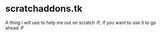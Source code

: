 # scratchaddons.tk
A thing i will use to help me out on scratch :P, if you want to use it to go ahead :P
